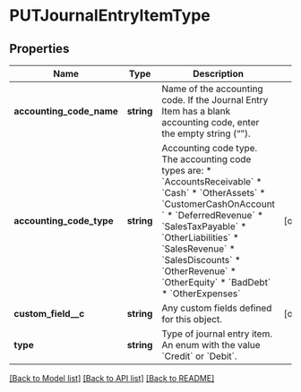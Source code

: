# PUTJournalEntryItemType

## Properties
Name | Type | Description | Notes
------------ | ------------- | ------------- | -------------
**accounting_code_name** | **string** | Name of the accounting code.  If the Journal Entry Item has a blank accounting code, enter the empty string (“”). | 
**accounting_code_type** | **string** | Accounting code type. The accounting code types are:   * &#x60;AccountsReceivable&#x60;   *  &#x60;Cash&#x60;   *  &#x60;OtherAssets&#x60;   *  &#x60;CustomerCashOnAccount &#x60;   * &#x60;DeferredRevenue&#x60;   * &#x60;SalesTaxPayable&#x60;   * &#x60;OtherLiabilities&#x60;   * &#x60;SalesRevenue&#x60;   * &#x60;SalesDiscounts&#x60;   * &#x60;OtherRevenue&#x60;    * &#x60;OtherEquity&#x60;   * &#x60;BadDebt&#x60;     * &#x60;OtherExpenses&#x60; | [optional] 
**custom_field__c** | **string** | Any custom fields defined for this object. | [optional] 
**type** | **string** | Type of journal entry item. An enum with the value &#x60;Credit&#x60; or &#x60;Debit&#x60;. | 

[[Back to Model list]](../README.md#documentation-for-models) [[Back to API list]](../README.md#documentation-for-api-endpoints) [[Back to README]](../README.md)


